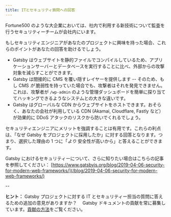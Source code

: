```yaml
---
title: ITとセキュリティ質問への回答
---
```


Fortune500 のような大企業においては、社内で利用する新技術について監査を行うセキュリティーチームが会社内にいます。

もしセキュリティエンジニアがあなたのプロジェクトに興味を持った場合、これらのポイントがあなたの回答を助けるでしょう。

- Gatsby はウェブサイトを静的ファイルでコンパイルしているため、アプリケーションサーバーとデータベースを実行することに比べ、外部からの攻撃対象を減らすことができます。
- Gatsby は間接的に CMS を覆い隠すレイヤーを提供します -- そのため、もし CMS _が_ 脆弱性を持っていた場合でも、攻撃者はそれを発見できません。これは、攻撃者が `/wp-admin` のような管理ダッシュボードを簡単に探り当ててハッキングできるようなシステムとの大きな違いです。
- Gatsby はグローバルな CDN からウェブサイトをホストできます。おそらく、あなたの会社が利用している CDN (Akamai, Cloudflare, Fastly など）が効果的に DDoS アタックのリスクから防いでくれるでしょう。

セキュリティエンジニアにメリットを強調することは有用です。これらの利点は、「なぜ Gatsby をプロジェクトに採用したか」に対する回答となります。つまり、選択した理由の 1 つに「_より_ 安全性が高いから」と答えることができます。

Gatsby におけるセキュリティーについて、さらに知りたい場合はこちらの記事を参照してください： [https://www.gatsbyjs.org/blog/2019-04-06-security-for-modern-web-frameworks/](/blog/2019-04-06-security-for-modern-web-frameworks/)

--

**ヒント：** Gatsby プロジェクトに対する IT とセキュリティー担当の質問に答えるための追加の意見がありますか？　 Gatsby ドキュメントの貢献を常に募集しています。[貢献の方法](/contributing/docs-contributions/)をご覧ください。
